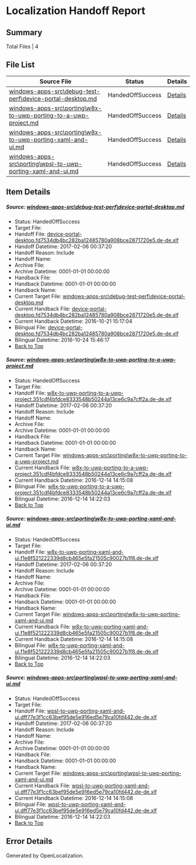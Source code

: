 # <a name='report-top'></a> Localization Handoff Report

## Summary
 Total Files | 4

## File List
 Source File | Status | Details 
 ----------- | ------ | ------- 
 [windows-apps-src\debug-test-perf\device-portal-desktop.md](https://cpubwin.visualstudio.com/windows-uwp/_git/windows-uwp/commit/ebb6ae744bbfbab22d6d5073fb845406eb10345f?path=windows-apps-src%2Fdebug-test-perf%2Fdevice-portal-desktop.md&_a=contents) | HandedOffSuccess | [Details](#598bd4946cd34ea484ad20b3a19eb80f3d781a702311)
 [windows-apps-src\porting\w8x-to-uwp-porting-to-a-uwp-project.md](https://cpubwin.visualstudio.com/windows-uwp/_git/windows-uwp/commit/3277368e9431d8ea1692d004b3d6333eb1bf9156?path=windows-apps-src%2Fporting%2Fw8x-to-uwp-porting-to-a-uwp-project.md&_a=contents) | HandedOffSuccess | [Details](#5cedf918d53059b923b5a8697e2675e43e2666194761)
 [windows-apps-src\porting\w8x-to-uwp-porting-xaml-and-ui.md](https://cpubwin.visualstudio.com/windows-uwp/_git/windows-uwp/commit/e2766fbc1fe3dfa59638b5dc9cd2d2148188ec05?path=windows-apps-src%2Fporting%2Fw8x-to-uwp-porting-xaml-and-ui.md&_a=contents) | HandedOffSuccess | [Details](#d713f0f0e0bd5e3f439bef320b12f4922eac03aa4762)
 [windows-apps-src\porting\wpsl-to-uwp-porting-xaml-and-ui.md](https://cpubwin.visualstudio.com/windows-uwp/_git/windows-uwp/commit/1f4b94d0aede6b4b17b153c2bf2af9abecedf5d7?path=windows-apps-src%2Fporting%2Fwpsl-to-uwp-porting-xaml-and-ui.md&_a=contents) | HandedOffSuccess | [Details](#d1fab0e624e2fa12f885f3baa41b0f9a956b548e4772)

## Item Details
##### <a name='598bd4946cd34ea484ad20b3a19eb80f3d781a702311'></a> Source: [windows-apps-src\debug-test-perf\device-portal-desktop.md](https://cpubwin.visualstudio.com/windows-uwp/_git/windows-uwp/commit/ebb6ae744bbfbab22d6d5073fb845406eb10345f?path=windows-apps-src%2Fdebug-test-perf%2Fdevice-portal-desktop.md&_a=contents)
* Status: HandedOffSuccess
* Target File: 
* Handoff File: [device-portal-desktop.fd7534db4bc282ba12485780a908bce2871720e5.de-de.xlf](https://cpubwin.visualstudio.com/windows-uwp/_git/WDCLib.handoff/commit/28338f742600f6821681e4f8f33b20856e684d85?path=ol-handoff%2Fcpubwin%2Fwindows-uwp.de-de%2Fmaster%2Fdevice-portal-desktop.fd7534db4bc282ba12485780a908bce2871720e5.de-de.xlf&_a=contents)
* Handoff Datetime: 2017-02-06 00:37:20
* Handoff Reason: Include
* Handoff Name: 
* Archive File: 
* Archive Datetime: 0001-01-01 00:00:00
* Handback File: 
* Handback Datetime: 0001-01-01 00:00:00
* Handback Name: 
* Current Target File: [windows-apps-src\debug-test-perf\device-portal-desktop.md](https://cpubwin.visualstudio.com/windows-uwp/_git/windows-uwp.de-de/commit/c3cc6ddc6f3b2e0e594b3a771a3787b6567d88e5?path=windows-apps-src%2Fdebug-test-perf%2Fdevice-portal-desktop.md&_a=contents)
* Current Handback File: [device-portal-desktop.fd7534db4bc282ba12485780a908bce2871720e5.de-de.xlf](https://cpubwin.visualstudio.com/windows-uwp/_git/WDCLib.handback/commit/af7251542093aa676fc710fa76cce8c29961cc27?path=ol-handback%2FMicrosoft%2Fwindows-apps.de-de%2Fmaster%2Fdevice-portal-desktop.fd7534db4bc282ba12485780a908bce2871720e5.de-de.xlf&_a=contents)
* Current Handback Datetime: 2016-10-21 15:17:04
* Bilingual File: [device-portal-desktop.fd7534db4bc282ba12485780a908bce2871720e5.de-de.xlf](https://cpubwin.visualstudio.com/windows-uwp/_git/WDCLib.handback/commit/af7251542093aa676fc710fa76cce8c29961cc27?path=ol-handback%2FMicrosoft%2Fwindows-apps.de-de%2Fmaster%2Fdevice-portal-desktop.fd7534db4bc282ba12485780a908bce2871720e5.de-de.xlf&_a=contents)
* Bilingual Datetime: 2016-10-24 15:46:17
* [Back to Top](#report-top)

##### <a name='5cedf918d53059b923b5a8697e2675e43e2666194761'></a> Source: [windows-apps-src\porting\w8x-to-uwp-porting-to-a-uwp-project.md](https://cpubwin.visualstudio.com/windows-uwp/_git/windows-uwp/commit/3277368e9431d8ea1692d004b3d6333eb1bf9156?path=windows-apps-src%2Fporting%2Fw8x-to-uwp-porting-to-a-uwp-project.md&_a=contents)
* Status: HandedOffSuccess
* Target File: 
* Handoff File: [w8x-to-uwp-porting-to-a-uwp-project.351cdf4bfdce8333548b50244a13ce6c9a7cff2a.de-de.xlf](https://cpubwin.visualstudio.com/windows-uwp/_git/WDCLib.handoff/commit/28338f742600f6821681e4f8f33b20856e684d85?path=ol-handoff%2Fcpubwin%2Fwindows-uwp.de-de%2Fmaster%2Fw8x-to-uwp-porting-to-a-uwp-project.351cdf4bfdce8333548b50244a13ce6c9a7cff2a.de-de.xlf&_a=contents)
* Handoff Datetime: 2017-02-06 00:37:20
* Handoff Reason: Include
* Handoff Name: 
* Archive File: 
* Archive Datetime: 0001-01-01 00:00:00
* Handback File: 
* Handback Datetime: 0001-01-01 00:00:00
* Handback Name: 
* Current Target File: [windows-apps-src\porting\w8x-to-uwp-porting-to-a-uwp-project.md](https://cpubwin.visualstudio.com/windows-uwp/_git/windows-uwp.de-de/commit/e65d1f0636cb3c708494910bb989cf8916de1830?path=windows-apps-src%2Fporting%2Fw8x-to-uwp-porting-to-a-uwp-project.md&_a=contents)
* Current Handback File: [w8x-to-uwp-porting-to-a-uwp-project.351cdf4bfdce8333548b50244a13ce6c9a7cff2a.de-de.xlf](https://cpubwin.visualstudio.com/windows-uwp/_git/WDCLib.handback/commit/36a652af629a68522c02865a101a20c0f4395d10?path=ol-handback%2Fcpubwin%2Fwindows-uwp.de-de%2Fmaster%2Fw8x-to-uwp-porting-to-a-uwp-project.351cdf4bfdce8333548b50244a13ce6c9a7cff2a.de-de.xlf&_a=contents)
* Current Handback Datetime: 2016-12-14 14:15:08
* Bilingual File: [w8x-to-uwp-porting-to-a-uwp-project.351cdf4bfdce8333548b50244a13ce6c9a7cff2a.de-de.xlf](https://cpubwin.visualstudio.com/windows-uwp/_git/WDCLib.handback/commit/36a652af629a68522c02865a101a20c0f4395d10?path=ol-handback%2Fcpubwin%2Fwindows-uwp.de-de%2Fmaster%2Fw8x-to-uwp-porting-to-a-uwp-project.351cdf4bfdce8333548b50244a13ce6c9a7cff2a.de-de.xlf&_a=contents)
* Bilingual Datetime: 2016-12-14 14:22:03
* [Back to Top](#report-top)

##### <a name='d713f0f0e0bd5e3f439bef320b12f4922eac03aa4762'></a> Source: [windows-apps-src\porting\w8x-to-uwp-porting-xaml-and-ui.md](https://cpubwin.visualstudio.com/windows-uwp/_git/windows-uwp/commit/e2766fbc1fe3dfa59638b5dc9cd2d2148188ec05?path=windows-apps-src%2Fporting%2Fw8x-to-uwp-porting-xaml-and-ui.md&_a=contents)
* Status: HandedOffSuccess
* Target File: 
* Handoff File: [w8x-to-uwp-porting-xaml-and-ui.f1e8f521222339d8cb465e5fa21505c90027b1f8.de-de.xlf](https://cpubwin.visualstudio.com/windows-uwp/_git/WDCLib.handoff/commit/28338f742600f6821681e4f8f33b20856e684d85?path=ol-handoff%2Fcpubwin%2Fwindows-uwp.de-de%2Fmaster%2Fw8x-to-uwp-porting-xaml-and-ui.f1e8f521222339d8cb465e5fa21505c90027b1f8.de-de.xlf&_a=contents)
* Handoff Datetime: 2017-02-06 00:37:20
* Handoff Reason: Include
* Handoff Name: 
* Archive File: 
* Archive Datetime: 0001-01-01 00:00:00
* Handback File: 
* Handback Datetime: 0001-01-01 00:00:00
* Handback Name: 
* Current Target File: [windows-apps-src\porting\w8x-to-uwp-porting-xaml-and-ui.md](https://cpubwin.visualstudio.com/windows-uwp/_git/windows-uwp.de-de/commit/e65d1f0636cb3c708494910bb989cf8916de1830?path=windows-apps-src%2Fporting%2Fw8x-to-uwp-porting-xaml-and-ui.md&_a=contents)
* Current Handback File: [w8x-to-uwp-porting-xaml-and-ui.f1e8f521222339d8cb465e5fa21505c90027b1f8.de-de.xlf](https://cpubwin.visualstudio.com/windows-uwp/_git/WDCLib.handback/commit/36a652af629a68522c02865a101a20c0f4395d10?path=ol-handback%2Fcpubwin%2Fwindows-uwp.de-de%2Fmaster%2Fw8x-to-uwp-porting-xaml-and-ui.f1e8f521222339d8cb465e5fa21505c90027b1f8.de-de.xlf&_a=contents)
* Current Handback Datetime: 2016-12-14 14:15:08
* Bilingual File: [w8x-to-uwp-porting-xaml-and-ui.f1e8f521222339d8cb465e5fa21505c90027b1f8.de-de.xlf](https://cpubwin.visualstudio.com/windows-uwp/_git/WDCLib.handback/commit/36a652af629a68522c02865a101a20c0f4395d10?path=ol-handback%2Fcpubwin%2Fwindows-uwp.de-de%2Fmaster%2Fw8x-to-uwp-porting-xaml-and-ui.f1e8f521222339d8cb465e5fa21505c90027b1f8.de-de.xlf&_a=contents)
* Bilingual Datetime: 2016-12-14 14:22:03
* [Back to Top](#report-top)

##### <a name='d1fab0e624e2fa12f885f3baa41b0f9a956b548e4772'></a> Source: [windows-apps-src\porting\wpsl-to-uwp-porting-xaml-and-ui.md](https://cpubwin.visualstudio.com/windows-uwp/_git/windows-uwp/commit/1f4b94d0aede6b4b17b153c2bf2af9abecedf5d7?path=windows-apps-src%2Fporting%2Fwpsl-to-uwp-porting-xaml-and-ui.md&_a=contents)
* Status: HandedOffSuccess
* Target File: 
* Handoff File: [wpsl-to-uwp-porting-xaml-and-ui.dff77e3f1cc63bef95de5e916ed5e79ca10fd442.de-de.xlf](https://cpubwin.visualstudio.com/windows-uwp/_git/WDCLib.handoff/commit/28338f742600f6821681e4f8f33b20856e684d85?path=ol-handoff%2Fcpubwin%2Fwindows-uwp.de-de%2Fmaster%2Fwpsl-to-uwp-porting-xaml-and-ui.dff77e3f1cc63bef95de5e916ed5e79ca10fd442.de-de.xlf&_a=contents)
* Handoff Datetime: 2017-02-06 00:37:20
* Handoff Reason: Include
* Handoff Name: 
* Archive File: 
* Archive Datetime: 0001-01-01 00:00:00
* Handback File: 
* Handback Datetime: 0001-01-01 00:00:00
* Handback Name: 
* Current Target File: [windows-apps-src\porting\wpsl-to-uwp-porting-xaml-and-ui.md](https://cpubwin.visualstudio.com/windows-uwp/_git/windows-uwp.de-de/commit/e65d1f0636cb3c708494910bb989cf8916de1830?path=windows-apps-src%2Fporting%2Fwpsl-to-uwp-porting-xaml-and-ui.md&_a=contents)
* Current Handback File: [wpsl-to-uwp-porting-xaml-and-ui.dff77e3f1cc63bef95de5e916ed5e79ca10fd442.de-de.xlf](https://cpubwin.visualstudio.com/windows-uwp/_git/WDCLib.handback/commit/36a652af629a68522c02865a101a20c0f4395d10?path=ol-handback%2Fcpubwin%2Fwindows-uwp.de-de%2Fmaster%2Fwpsl-to-uwp-porting-xaml-and-ui.dff77e3f1cc63bef95de5e916ed5e79ca10fd442.de-de.xlf&_a=contents)
* Current Handback Datetime: 2016-12-14 14:15:08
* Bilingual File: [wpsl-to-uwp-porting-xaml-and-ui.dff77e3f1cc63bef95de5e916ed5e79ca10fd442.de-de.xlf](https://cpubwin.visualstudio.com/windows-uwp/_git/WDCLib.handback/commit/36a652af629a68522c02865a101a20c0f4395d10?path=ol-handback%2Fcpubwin%2Fwindows-uwp.de-de%2Fmaster%2Fwpsl-to-uwp-porting-xaml-and-ui.dff77e3f1cc63bef95de5e916ed5e79ca10fd442.de-de.xlf&_a=contents)
* Bilingual Datetime: 2016-12-14 14:22:03
* [Back to Top](#report-top)


## Error Details

Generated by OpenLocalization.
